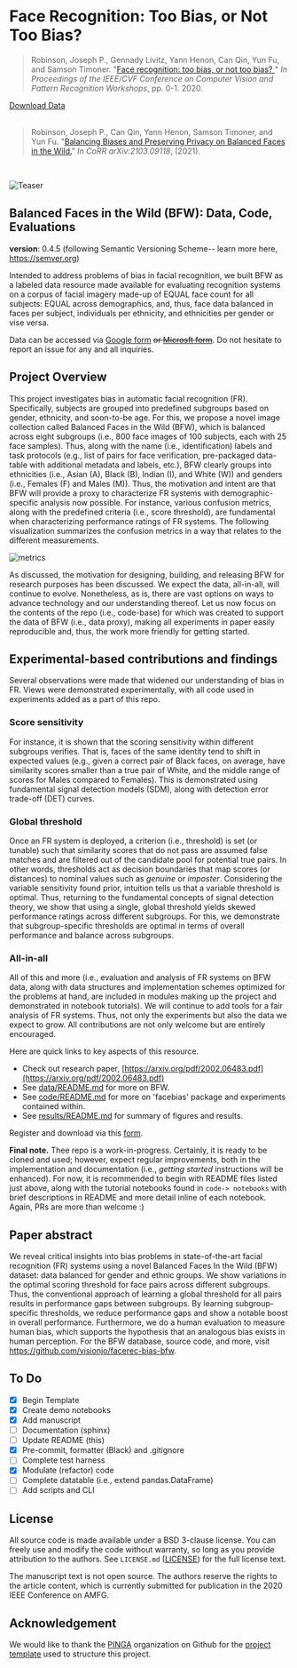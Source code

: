 # Face Recognition: Too Bias, or Not Too Bias?
<div>
<blockquote>
     Robinson, Joseph P., Gennady Livitz, Yann Henon, Can Qin, Yun Fu, and Samson Timoner. 
     "<a href="https://arxiv.org/pdf/2002.06483.pdf">Face recognition: too bias, or not too bias?
     </a>" 
     <i>In Proceedings of the IEEE/CVF Conference on Computer Vision and Pattern Recognition 
     Workshops</i>, pp. 0-1. 2020.
 </blockquote>
</div>
<div>
    <div>
      <a href="https://forms.gle/3HDBikmz36i9DnFf7">Download Data</a> 
     </div>
    <div style="display: none;" id="robinsonfacebias2020">
      <pre class="bibtex">@inproceedings{robinson2020face,
               title={Face recognition: too bias, or not too bias?},
               author={Robinson, Joseph P and Livitz, Gennady and Henon, Yann and Qin, Can and Fu, Yun and Timoner, Samson},
               booktitle={Proceedings of the IEEE/CVF Conference on Computer Vision and Pattern Recognition Workshops},
               pages={0--1},
               year={2020}
             }
    </pre>
  </div>
  <br>
</div>

<div>
<blockquote>
     Robinson, Joseph P., Can Qin, Yann Henon, Samson Timoner, and Yun Fu. 
     "<a href="https://arxiv.org/pdf/2103.09118.pdf">Balancing Biases and Preserving Privacy on
Balanced Faces in the Wild.</a>" <i>In CoRR arXiv:2103.09118</i>, (2021).
 </blockquote>
</div>
<div>
    <div style="display: none;" id="robinson2021balancing">
      <pre class="bibtex">@article{robinson2021balancing,
        title={Balancing Biases and Preserving Privacy on Balanced Faces in the Wild},
        author={Robinson, Joseph P and Qin, Can and Henon, Yann and Timoner, Samson and Fu, Yun},
        journal={arXiv preprint arXiv:2103.09118},
        year={2021}
       }
    </pre>
  </div>
  <br>
</div>


![Teaser](docs/bfw-logo.png)

## Balanced Faces in the Wild (BFW): Data, Code, Evaluations

__version__: 0.4.5 (following Semantic Versioning Scheme-- learn more here, https://semver.org)

Intended to address problems of bias in facial recognition, we built BFW as a labeled data resource made available for evaluating recognition systems on a corpus of facial imagery made-up of EQUAL face count for all subjects: EQUAL across demographics, and, thus, face data balanced in faces per subject, individuals per ethnicity, and ethnicities per gender or vise versa.


Data can be accessed via <a href="https://forms.gle/PAKbxgUxCSUbM29q9">Google form</a> <s> or <a href="https://forms.office.com/Pages/ResponsePage.aspx?id=DQSIkWdsW0yxEjajBLZtrQAAAAAAAAAAAAMAAMDJhXxUMElHQ0tVSDFSNDZTMVBPSVpXMkxJTkY4Ny4u">Microsft form</a></s>. Do not hesitate to report an issue for any and all inquiries.

## Project Overview
This project investigates bias in automatic facial recognition (FR). Specifically, subjects are grouped into predefined subgroups based on gender, ethnicity, and soon-to-be age. For this, we propose a novel image collection called Balanced Faces in the Wild (BFW), which is balanced across eight subgroups (i.e., 800 face images of 100 subjects, each with 25 face samples). Thus, along with the name (i.e., identification) labels and task protocols (e.g., list of pairs for face verification, pre-packaged data-table with additional metadata and labels, etc.), BFW clearly groups into ethnicities (i.e., Asian (A), Black (B), Indian (I), and White (W)) and genders (i.e., Females (F) and Males (M)). Thus, the motivation and intent are that BFW will provide a proxy to characterize FR systems with demographic-specific analysis now possible. For instance, various confusion metrics, along with the predefined criteria (i.e., score threshold), are fundamental when characterizing performance ratings of FR systems. The following visualization summarizes the confusion metrics in a way that relates to the different measurements.

![metrics](docs/metric-summary.png)

As discussed, the motivation for designing, building, and releasing BFW for research purposes has been discussed. We expect the data, all-in-all, will continue to evolve. Nonetheless, as is, there are vast options on ways to advance technology and our understanding thereof. Let us now focus on the contents of the repo (i.e., code-base) for which was created to support the data of BFW (i.e., data proxy), making all experiments in paper easily reproducible and, thus, the work more friendly for getting started.

## Experimental-based contributions and findings
Several observations were made that widened our understanding of bias in FR. Views were demonstrated experimentally, with all code used in experiments added as a part of this repo.

### Score sensitivity
For instance, it is shown that the scoring sensitivity within different subgroups verifies. That is, faces of the same identity tend to shift in expected values (e.g., given a correct pair of Black faces, on average, have similarity scores smaller than a true pair of White, and the middle range of scores for Males compared to Females). This is demonstrated using fundamental signal detection models (SDM), along with detection error trade-off (DET) curves.

### Global threshold
Once an FR system is deployed, a criterion (i.e., threshold) is set (or tunable) such that similarity scores that do not pass are assumed false matches and are filtered out of the candidate pool for potential true pairs. In other words, thresholds act as decision boundaries that map scores (or distances) to nominal values such as *genuine* or *imposter*. Considering the variable sensitivity found prior, intuition tells us that a variable threshold is optimal. Thus, returning to the fundamental concepts of signal detection theory, we show that using a single, global threshold yields skewed performance ratings across different subgroups. For this, we demonstrate that subgroup-specific thresholds are optimal in terms of overall performance and balance across subgroups. 

### All-in-all
All of this and more (i.e., evaluation and analysis of FR systems on BFW data, along with data structures and implementation schemes optimized for the problems at hand, are included in modules making up the project and demonstrated in notebook tutorials). We will continue to add tools for a fair analysis of FR systems. Thus, not only the experiments but also the data we expect to grow. All contributions are not only welcome but are entirely encouraged.


Here are quick links to key aspects of this resource.

* Check out research paper, [https://arxiv.org/pdf/2002.06483.pdf](https://arxiv.org/pdf/2002.06483.pdf)
* See [data/README.md](data/README.md) for more on BFW.
* See [code/README.md](code/README.md) for more on 'facebias' package and experiments contained within.
* See [results/README.md](results/README.md) for summary of figures and results.

Register and download via this <a href="https://forms.office.com/Pages/ResponsePage.aspx?id=DQSIkWdsW0yxEjajBLZtrQAAAAAAAAAAAAMAAMDJhXxUMElHQ0tVSDFSNDZTMVBPSVpXMkxJTkY4Ny4u">form</a>.

**Final note.** Thee repo is a work-in-progress. Certainly, it is ready to be cloned and used; however, expect regular improvements, both in the implementation and documentation (i.e., *getting started* instructions will be enhanced). For now, it is recommended to begin with README files listed just above, along with the tutorial notebooks found in `code-> notebooks` with brief descriptions in README and more detail inline of each notebook. Again, PRs are more than welcome :)

## Paper abstract
We reveal critical insights into bias problems in state-of-the-art facial recognition (FR) systems using a novel Balanced Faces In the Wild (BFW) dataset: data balanced for gender and ethnic groups. We show variations in the optimal scoring threshold for face pairs across different subgroups. Thus, the conventional approach of learning a global threshold for all pairs results in performance gaps between subgroups. By learning subgroup-specific thresholds, we reduce performance gaps and show a notable boost in overall performance. Furthermore, we do a human evaluation to measure human bias, which supports the hypothesis that an analogous bias exists in human perception. For the BFW database, source code, and more, visit <a href="https://github.com/visionjo/facerec-bias-bfw">https://github.com/visionjo/facerec-bias-bfw</a>.


## To Do
- [x] Begin Template
- [x] Create demo notebooks
- [x] Add manuscript
- [ ] Documentation (sphinx)
- [ ] Update README (this)
- [x] Pre-commit, formatter (Black) and .gitignore
- [ ] Complete test harness
- [x] Modulate (refactor) code
- [ ] Complete datatable (i.e., extend pandas.DataFrame)
- [ ] Add scripts and CLI

## License

All source code is made available under a BSD 3-clause license. You can freely use and modify the code without warranty, so long as you provide attribution to the authors. See `LICENSE.md` ([LICENSE](LICENSE.md)) for the full license text.

The manuscript text is not open source. The authors reserve the rights to the article content, which is currently submitted for publication in the 2020 IEEE Conference on AMFG.

## Acknowledgement
We would like to thank the [PINGA](https://github.com/pinga-lab?type=source) organization on Github for the [project template](https://github.com/pinga-lab/paper-template) used to structure this project.
